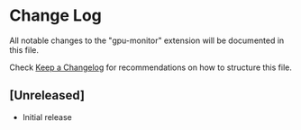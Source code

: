 # Change Log

All notable changes to the "gpu-monitor" extension will be documented in this file.

Check [Keep a Changelog](http://keepachangelog.com/) for recommendations on how to structure this file.

## [Unreleased]

- Initial release